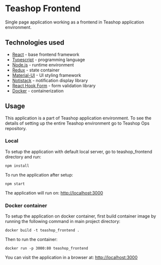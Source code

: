 # Teashop Frontend

Single page application working as a frontend in Teashop application environment.

## Technologies used
- [React](https://reactjs.org/) - base frontend framework
- [Typescript](https://www.typescriptlang.org/) - programming language
- [Node.js](https://nodejs.org/en/) - runtime environment
- [Redux](https://redux.js.org/) - state container
- [Material-UI](https://material-ui.com/) - UI styling framework
- [Notistack](https://github.com/iamhosseindhv/notistack) - notification display library
- [React Hook Form](https://react-hook-form.com/) - form validation library
- [Docker](https://www.docker.com/) - containerization

## Usage

This application is a part of Teashop application environment. To see the details of setting up the entire Teashop environment go to Teashop Ops repository.

### Local

To setup the application with default local server, go to teashop_frontend directory and run:

```
npm install
```

To run the application after setup:

```
npm start
```

The application will run on: [http://localhost:3000](http://localhost:3000)

### Docker container

To setup the application on docker container, first build container image by running the following command in main project directory:

```
docker build -t teashop_frontend .
```

Then to run the container:

```
docker run -p 3000:80 teashop_frontend
```

You can visit the application in a browser at: [http://localhost:3000](http://localhost:3000)
